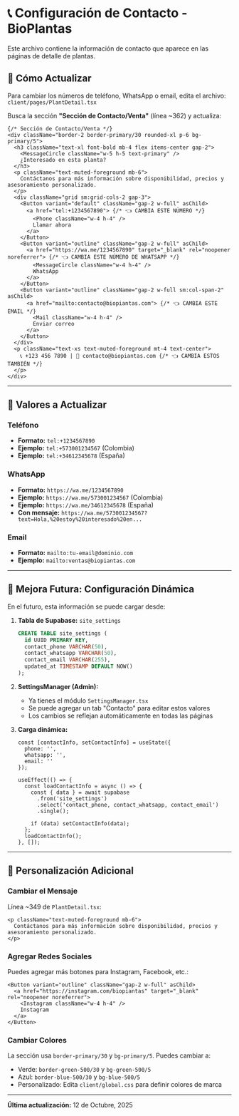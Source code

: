 # 📞 Configuración de Contacto - BioPlantas

Este archivo contiene la información de contacto que aparece en las páginas de detalle de plantas.

## 🔧 Cómo Actualizar

Para cambiar los números de teléfono, WhatsApp o email, edita el archivo:
`client/pages/PlantDetail.tsx`

Busca la sección **"Sección de Contacto/Venta"** (línea ~362) y actualiza:

```tsx
{/* Sección de Contacto/Venta */}
<div className="border-2 border-primary/30 rounded-xl p-6 bg-primary/5">
  <h3 className="text-xl font-bold mb-4 flex items-center gap-2">
    <MessageCircle className="w-5 h-5 text-primary" />
    ¿Interesado en esta planta?
  </h3>
  <p className="text-muted-foreground mb-6">
    Contáctanos para más información sobre disponibilidad, precios y asesoramiento personalizado.
  </p>
  <div className="grid sm:grid-cols-2 gap-3">
    <Button variant="default" className="gap-2 w-full" asChild>
      <a href="tel:+1234567890"> {/* 👈 CAMBIA ESTE NÚMERO */}
        <Phone className="w-4 h-4" />
        Llamar ahora
      </a>
    </Button>
    <Button variant="outline" className="gap-2 w-full" asChild>
      <a href="https://wa.me/1234567890" target="_blank" rel="noopener noreferrer"> {/* 👈 CAMBIA ESTE NÚMERO DE WHATSAPP */}
        <MessageCircle className="w-4 h-4" />
        WhatsApp
      </a>
    </Button>
    <Button variant="outline" className="gap-2 w-full sm:col-span-2" asChild>
      <a href="mailto:contacto@biopiantas.com"> {/* 👈 CAMBIA ESTE EMAIL */}
        <Mail className="w-4 h-4" />
        Enviar correo
      </a>
    </Button>
  </div>
  <p className="text-xs text-muted-foreground mt-4 text-center">
    📞 +123 456 7890 | 📧 contacto@biopiantas.com {/* 👈 CAMBIA ESTOS TAMBIÉN */}
  </p>
</div>
```

---

## 📝 Valores a Actualizar

### Teléfono
- **Formato:** `tel:+1234567890`
- **Ejemplo:** `tel:+573001234567` (Colombia)
- **Ejemplo:** `tel:+34612345678` (España)

### WhatsApp
- **Formato:** `https://wa.me/1234567890`
- **Ejemplo:** `https://wa.me/573001234567` (Colombia)
- **Ejemplo:** `https://wa.me/34612345678` (España)
- **Con mensaje:** `https://wa.me/573001234567?text=Hola,%20estoy%20interesado%20en...`

### Email
- **Formato:** `mailto:tu-email@dominio.com`
- **Ejemplo:** `mailto:ventas@biopiantas.com`

---

## 🔮 Mejora Futura: Configuración Dinámica

En el futuro, esta información se puede cargar desde:

1. **Tabla de Supabase:** `site_settings`
   ```sql
   CREATE TABLE site_settings (
     id UUID PRIMARY KEY,
     contact_phone VARCHAR(50),
     contact_whatsapp VARCHAR(50),
     contact_email VARCHAR(255),
     updated_at TIMESTAMP DEFAULT NOW()
   );
   ```

2. **SettingsManager (Admin):**
   - Ya tienes el módulo `SettingsManager.tsx`
   - Se puede agregar un tab "Contacto" para editar estos valores
   - Los cambios se reflejan automáticamente en todas las páginas

3. **Carga dinámica:**
   ```tsx
   const [contactInfo, setContactInfo] = useState({
     phone: '',
     whatsapp: '',
     email: ''
   });

   useEffect(() => {
     const loadContactInfo = async () => {
       const { data } = await supabase
         .from('site_settings')
         .select('contact_phone, contact_whatsapp, contact_email')
         .single();
       
       if (data) setContactInfo(data);
     };
     loadContactInfo();
   }, []);
   ```

---

## 🎨 Personalización Adicional

### Cambiar el Mensaje
Línea ~349 de `PlantDetail.tsx`:
```tsx
<p className="text-muted-foreground mb-6">
  Contáctanos para más información sobre disponibilidad, precios y asesoramiento personalizado.
</p>
```

### Agregar Redes Sociales
Puedes agregar más botones para Instagram, Facebook, etc.:

```tsx
<Button variant="outline" className="gap-2 w-full" asChild>
  <a href="https://instagram.com/biopiantas" target="_blank" rel="noopener noreferrer">
    <Instagram className="w-4 h-4" />
    Instagram
  </a>
</Button>
```

### Cambiar Colores
La sección usa `border-primary/30` y `bg-primary/5`. Puedes cambiar a:
- Verde: `border-green-500/30` y `bg-green-500/5`
- Azul: `border-blue-500/30` y `bg-blue-500/5`
- Personalizado: Edita `client/global.css` para definir colores de marca

---

**Última actualización:** 12 de Octubre, 2025
